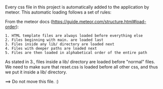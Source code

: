 Every css file in this project is automatically added to the application by meteor.
This automatic loading follows a set of rules:


From the meteor docs (https://guide.meteor.com/structure.html#load-order):

```
1. HTML template files are always loaded before everything else
2. Files beginning with main. are loaded last
3. Files inside any lib/ directory are loaded next
4. Files with deeper paths are loaded next
5. Files are then loaded in alphabetical order of the entire path
```

As stated in 3., files inside a lib/ directory are loaded before "normal" files. We need
to make sure that reset.css is loaded before all other css, and thus we put it inside
a lib/ directory.

==> Do not move this file. :)
